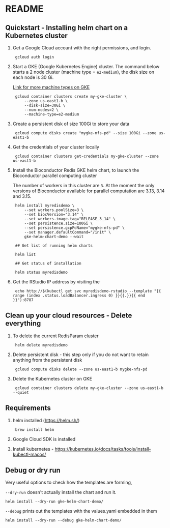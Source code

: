 # README

## Quickstart - Installing helm chart on a Kubernetes cluster

1. Get a Google Cloud account with the right permissions, and login.

		gcloud auth login

2. Start a GKE (Google Kubernetes Engine) cluster. The command below
   starts a 2 node cluster (machine type = `e2-medium`), the disk size
   on each node is 30 Gi.
   
   [Link for more machine types on GKE](https://cloud.google.com/blog/products/compute/google-compute-engine-gets-new-e2-vm-machine-types)

		gcloud container clusters create my-gke-cluster \
			--zone us-east1-b \
			--disk-size=30Gi \
			--num-nodes=2 \
			--machine-type=e2-medium
		
3. Create a persistent disk of size 100Gi to store your data

		gcloud compute disks create "mygke-nfs-pd" --size 100Gi --zone us-east1-b

4. Get the credentials of your cluster locally 

		gcloud container clusters get-credentials my-gke-cluster --zone us-east1-b

5. Install the Bioconductor Redis GKE helm chart, to launch the
   Bioconductor parallel computing cluster
   
   The number of workers in this cluster are `3`. At the moment the
   only versions of Bioconductor available for parallel computation
   are 3.13, 3.14 and 3.15.

		helm install myredisdemo \
			--set workers.poolSize=3 \
			--set biocVersion="3.14" \
			--set workers.image.tag="RELEASE_3_14" \
			--set persistence.size=100Gi \
			--set persistence.gcpPdName="mygke-nfs-pd" \
			--set manager.defaultCommand="/init" \
			gke-helm-chart-demo --wait

		## Get list of running helm charts

		helm list
		
		## Get status of installation
		
		helm status myredisdemo
		

6. Get the RStudio IP address by visiting the 

		echo http://$(kubectl get svc myredisdemo-rstudio --template "{{ range (index .status.loadBalancer.ingress 0) }}{{.}}{{ end }}"):8787

## Clean up your cloud resources - Delete everything


1. To delete the current RedisParam cluster 

		helm delete myredisdemo
	
1. Delete persistent disk - this step only if you do not want to retain anything from the persistent disk
 
		gcloud compute disks delete --zone us-east1-b mygke-nfs-pd

1. Delete the Kubernetes cluster on GKE

		gcloud container clusters delete my-gke-cluster --zone us-east1-b --quiet

## Requirements

1. helm installed (https://helm.sh/)

        brew install helm

1. Google Cloud SDK is installed

1. Install kubernetes -
   https://kubernetes.io/docs/tasks/tools/install-kubectl-macos/

## Debug or dry run

Very useful options to check how the templates are forming,

`--dry-run` doesn't actually install the chart and run it.

    helm install --dry-run gke-helm-chart-demo/

`--debug` prints out the templates with the values.yaml embedded in them

    helm install --dry-run --debug gke-helm-chart-demo/

